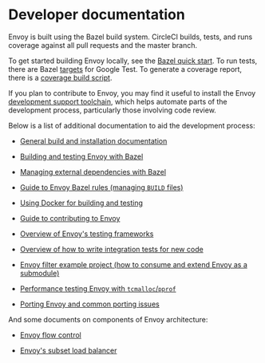 # Developer documentation

Envoy is built using the Bazel build system. CircleCI builds, tests, and runs coverage against all pull requests and the master branch.

To get started building Envoy locally, see the [Bazel quick start](https://github.com/envoyproxy/envoy/blob/master/bazel/README.md#quick-start-bazel-build-for-developers).
To run tests, there are Bazel [targets](https://github.com/envoyproxy/envoy/blob/master/bazel/README.md#testing-envoy-with-bazel) for Google Test.
To generate a coverage report, there is a [coverage build script](https://github.com/envoyproxy/envoy/blob/master/bazel/README.md#coverage-builds).

If you plan to contribute to Envoy, you may find it useful to install the Envoy [development support toolchain](https://github.com/envoyproxy/envoy/blob/master/support/README.md), which helps automate parts of the development process, particularly those involving code review.

Below is a list of additional documentation to aid the development process:

- [General build and installation documentation](https://www.envoyproxy.io/docs/envoy/latest/install/install)

- [Building and testing Envoy with Bazel](https://github.com/envoyproxy/envoy/blob/master/bazel/README.md)

- [Managing external dependencies with Bazel](https://github.com/envoyproxy/envoy/blob/master/bazel/EXTERNAL_DEPS.md)

- [Guide to Envoy Bazel rules (managing `BUILD` files)](https://github.com/envoyproxy/envoy/blob/master/bazel/DEVELOPER.md)

- [Using Docker for building and testing](https://github.com/envoyproxy/envoy/tree/master/ci)

- [Guide to contributing to Envoy](https://github.com/envoyproxy/envoy/blob/master/CONTRIBUTING.md)

- [Overview of Envoy's testing frameworks](https://github.com/envoyproxy/envoy/blob/master/test/README.md)

- [Overview of how to write integration tests for new code](https://github.com/envoyproxy/envoy/blob/master/test/integration/README.md)

- [Envoy filter example project (how to consume and extend Envoy as a submodule)](https://github.com/envoyproxy/envoy-filter-example)

- [Performance testing Envoy with `tcmalloc`/`pprof`](https://github.com/envoyproxy/envoy/blob/master/bazel/PPROF.md)

- [Porting Envoy and common porting issues](https://github.com/envoyproxy/envoy/blob/master/bazel/PORTING.md)

And some documents on components of Envoy architecture:

- [Envoy flow control](https://github.com/envoyproxy/envoy/blob/master/source/docs/flow_control.md)

- [Envoy's subset load balancer](https://github.com/envoyproxy/envoy/blob/master/source/docs/subset_load_balancer.md)
